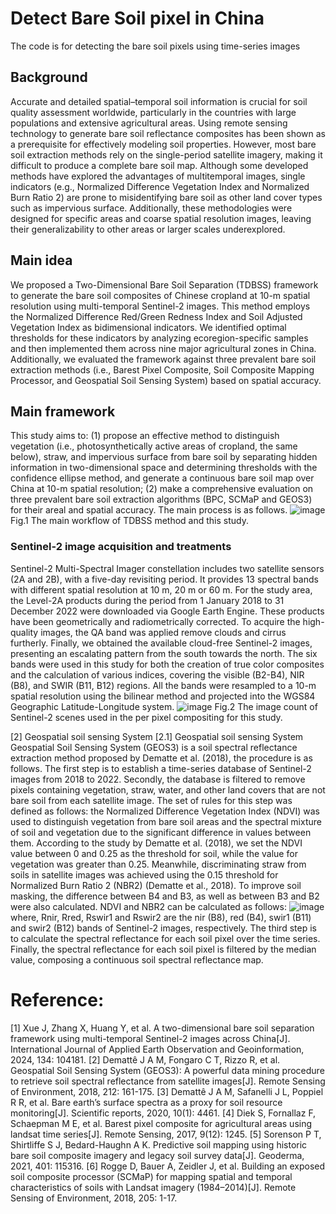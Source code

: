 # Detect Bare Soil pixel in China
The code is for detecting the bare soil pixels using time-series images
## Background
Accurate and detailed spatial–temporal soil information is crucial for soil quality assessment worldwide, particularly in the countries with large populations and extensive agricultural areas. Using remote sensing technology to generate bare soil reflectance composites has been shown as a prerequisite for effectively modeling soil properties. However, most bare soil extraction methods rely on the single-period satellite imagery, making it difficult to produce a complete bare soil map. Although some developed methods have explored the advantages of multitemporal images, single indicators (e.g., Normalized Difference Vegetation Index and Normalized Burn Ratio 2) are prone to misidentifying bare soil as other land cover types such as impervious surface. Additionally, these methodologies were designed for specific areas and coarse spatial resolution images, leaving their generalizability to other areas or larger scales underexplored.
## Main idea
We proposed a Two-Dimensional Bare Soil Separation (TDBSS) framework to generate the bare soil composites of Chinese cropland at 10-m spatial resolution using multi-temporal Sentinel-2 images. This method employs the Normalized Difference Red/Green Redness Index and Soil Adjusted Vegetation Index as bidimensional indicators. We identified optimal thresholds for these indicators by analyzing ecoregion-specific samples and then implemented them across nine major agricultural zones in China. Additionally, we evaluated the framework against three prevalent bare soil extraction methods (i.e., Barest Pixel Composite, Soil Composite Mapping Processor, and Geospatial Soil Sensing System) based on spatial accuracy. 
## Main framework
This study aims to: (1) propose an effective method to distinguish vegetation (i.e., photosynthetically active areas of cropland, the same below), straw, and impervious surface from bare soil
by separating hidden information in two-dimensional space and determining thresholds with the confidence ellipse method, and generate a continuous bare soil map over China at 10-m spatial resolution; (2) make a comprehensive evaluation on three prevalent bare soil extraction algorithms (BPC, SCMaP and GEOS3) for their areal and spatial accuracy. The main process is as follows.
                                                      ![image](https://github.com/user-attachments/assets/f1903f50-6f8b-4507-82b2-fe4dcdd79648)
                                                                  Fig.1 The main workflow of TDBSS method and this study.
                                                                  
### Sentinel-2 image acquisition and treatments
Sentinel-2 Multi-Spectral Imager constellation includes two satellite sensors (2A and 2B), with a five-day revisiting period. It provides 13 spectral bands with different spatial resolution at 10 m, 20 m or 60 m. For the study area, the Level-2A products during the period from 1 January 2018 to 31 December 2022 were downloaded via Google Earth Engine. These products have been geometrically and radiometrically corrected. To acquire the high-quality images, the QA band was applied remove clouds and cirrus furtherly. Finally, we obtained the available cloud-free Sentinel-2 images, presenting an escalating pattern from the south towards the north. The six bands were used in this study for both the creation of true color composites and the calculation of various indices, covering the visible (B2-B4), NIR (B8), and SWIR (B11, B12) regions. All the bands were resampled to a 10-m spatial resolution using the bilinear method and projected into the WGS84 Geographic Latitude-Longitude system.
                                                      ![image](https://github.com/user-attachments/assets/c4b399b6-5b85-496f-93e0-320ae161a85c)
                                                    Fig.2 The image count of Sentinel-2 scenes used in the per pixel compositing for this study.
                                                    
[2]  Geospatial soil sensing System
[2.1] Geospatial soil sensing System
Geospatial Soil Sensing System (GEOS3) is a soil spectral reflectance extraction method proposed by Dematte et al. (2018), the procedure is as follows. The first step is to establish a time-series database of Sentinel-2 images from 2018 to 2022. Secondly, the database is filtered to remove pixels containing vegetation, straw, water, and other land covers that are not bare soil from each satellite image. The set of rules for this step was defined as follows: the Normalized Difference Vegetation Index (NDVI) was used to distinguish vegetation from bare soil areas and the spectral mixture of soil and vegetation due to the significant difference in values between them. According to the study by Dematte et al. (2018), we set the NDVI value between 0 and 0.25 as the threshold for soil, while the value for vegetation was greater than 0.25. Meanwhile, discriminating straw from soils in satellite images was achieved using the 0.15 threshold for Normalized Burn Ratio 2 (NBR2) (Dematte et al., 2018). To improve soil masking, the difference between B4 and B3, as well as between B3 and B2 were also calculated. NDVI and NBR2 can be calculated as follows:
                                                      ![image](https://github.com/user-attachments/assets/6859078f-942c-46f8-a822-a39e4b68a036)
where, Rnir, Rred, Rswir1 and Rswir2 are the nir (B8), red (B4), swir1 (B11) and swir2 (B12) bands of Sentinel-2 images, respectively. The third step is to calculate the spectral reflectance for each soil pixel over the time series. Finally, the spectral reflectance for each soil pixel is filtered by the median value, composing a continuous soil spectral reflectance map.



# Reference:
[1] Xue J, Zhang X, Huang Y, et al. A two-dimensional bare soil separation framework using multi-temporal Sentinel-2 images across China[J]. International Journal of Applied Earth Observation and Geoinformation, 2024, 134: 104181.
[2] Demattê J A M, Fongaro C T, Rizzo R, et al. Geospatial Soil Sensing System (GEOS3): A powerful data mining procedure to retrieve soil spectral reflectance from satellite images[J]. Remote Sensing of Environment, 2018, 212: 161-175.
[3] Demattê J A M, Safanelli J L, Poppiel R R, et al. Bare earth’s surface spectra as a proxy for soil resource monitoring[J]. Scientific reports, 2020, 10(1): 4461.
[4] Diek S, Fornallaz F, Schaepman M E, et al. Barest pixel composite for agricultural areas using landsat time series[J]. Remote Sensing, 2017, 9(12): 1245.
[5] Sorenson P T, Shirtliffe S J, Bedard-Haughn A K. Predictive soil mapping using historic bare soil composite imagery and legacy soil survey data[J]. Geoderma, 2021, 401: 115316.
[6] Rogge D, Bauer A, Zeidler J, et al. Building an exposed soil composite processor (SCMaP) for mapping spatial and temporal characteristics of soils with Landsat imagery (1984–2014)[J]. Remote Sensing of Environment, 2018, 205: 1-17.

